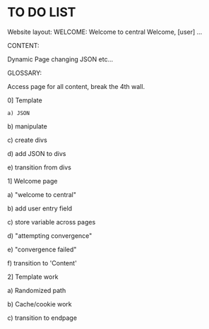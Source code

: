 # TO DO LIST

Website layout: 
WELCOME: 
  Welcome to central
  Welcome, [user] 
  ... 

CONTENT: 

  Dynamic Page changing JSON etc... 

GLOSSARY: 

  Access page for all content, break the 4th wall. 


0] Template 

    a) JSON
  
  b) manipulate 
  
  c) create divs
  
  d) add JSON to divs
  
  e) transition from divs

1] Welcome page
  
  a) "welcome to central"
  
  b) add user entry field
  
  c) store variable across pages
  
  d) "attempting convergence"
  
  e) "convergence failed"
  
  f) transition to 'Content' 
  
2] Template work 
  
  a) Randomized path 
  
  b) Cache/cookie work
  
  c) transition to endpage

